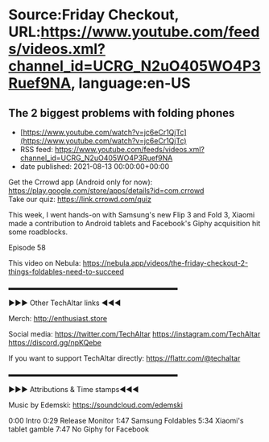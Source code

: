 # Source:Friday Checkout, URL:https://www.youtube.com/feeds/videos.xml?channel_id=UCRG_N2uO405WO4P3Ruef9NA, language:en-US

## The 2 biggest problems with folding phones
 - [https://www.youtube.com/watch?v=jc6eCr1QjTc](https://www.youtube.com/watch?v=jc6eCr1QjTc)
 - RSS feed: https://www.youtube.com/feeds/videos.xml?channel_id=UCRG_N2uO405WO4P3Ruef9NA
 - date published: 2021-08-13 00:00:00+00:00

Get the Crrowd app (Android only for now): https://play.google.com/store/apps/details?id=com.crrowd    
Take our quiz: https://link.crrowd.com/quiz    

This week, I went hands-on with Samsung's new Flip 3 and Fold 3, Xiaomi made a contribution to Android tablets and Facebook's Giphy acquisition hit some roadblocks.

Episode 58

This video on Nebula: https://nebula.app/videos/the-friday-checkout-2-things-foldables-need-to-succeed

▬▬▬▬▬▬▬▬▬▬▬▬▬▬▬▬▬▬▬▬▬▬▬▬

►►► Other TechAltar links ◄◄◄

Merch: 
http://enthusiast.store 

Social media: 
https://twitter.com/TechAltar 
https://instagram.com/TechAltar 
https://discord.gg/npKQebe

If you want to support TechAltar directly: 
https://flattr.com/@techaltar 

▬▬▬▬▬▬▬▬▬▬▬▬▬▬▬▬▬▬▬▬▬▬▬▬

►►► Attributions & Time stamps◄◄◄

Music by Edemski: https://soundcloud.com/edemski 

0:00 Intro
0:29 Release Monitor
1:47 Samsung Foldables
5:34 Xiaomi's tablet gamble
7:47 No Giphy for Facebook

